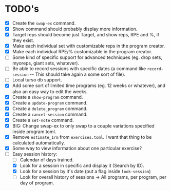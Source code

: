 # TODO's

- [x] Create the `swap-ex` command.
- [x] Show command should probably display more information.
- [x] Target reps should become just Target, and show reps, RPE and %, if they exist.
- [x] Make each individual set with customizable reps in the program creator.
- [x] Make each individual RPE/% customizable in the program creator.
- [ ] Some kind of specific support for advanced techniques (eg. drop sets, myoreps, giant sets, whatever).
- [ ] Be able to record sessions with specific dates (a command like `record-session` -- This should take again a some sort of file).
- [ ] Local turso db support.
- [x] Add some sort of limited time programs (eg. 12 weeks or whatever), and also an easy way to edit the weeks.
- [x] Create a `show-program` command.
- [x] Create a `update-program` command.
- [x] Create a `delete_program` command.
- [x] Create a `cancel-session` command.
- [x] Create a `set-note` command.
- [x] BIG: Change swap-ex to only swap to a couple variations specified inside program.toml.
- [x] Remove `estimate_1rm` from `exercises.toml`. I want that thing to be calculated automatically.
- [x] Some way to view information about one particular exercise?
- [ ] Easy session history:
  - [ ] Calendar of days trained.
  - [x] Look for a session in specific and display it (Search by ID).
  - [x] Look for a session by it's date (put a flag inside `look-session`)
  - [ ] Look for overall history of sessions -> All programs, per program, per day of program.
